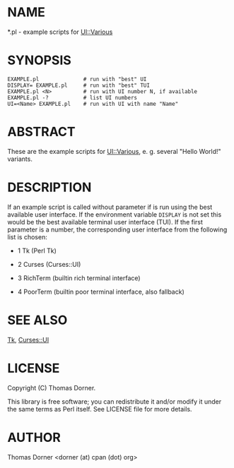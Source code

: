 # NAME

*.pl - example scripts for [UI::Various](https://metacpan.org/pod/UI%3A%3AVarious)

# SYNOPSIS

    EXAMPLE.pl              # run with "best" UI
    DISPLAY= EXAMPLE.pl     # run with "best" TUI
    EXAMPLE.pl <N>          # run with UI number N, if available
    EXAMPLE.pl -?           # list UI numbers
    UI=<Name> EXAMPLE.pl    # run with UI with name "Name"

# ABSTRACT

These are the example scripts for [UI::Various](https://metacpan.org/pod/UI%3A%3AVarious),
e. g. several "Hello World!" variants.

# DESCRIPTION

If an example script is called without parameter if is run using the
best available user interface.  If the environment variable `DISPLAY`
is not set this would be the best available terminal user interface
(TUI).  If the first parameter is a number, the corresponding user
interface from the following list is chosen:

- 1 Tk (Perl Tk)

- 2 Curses (Curses::UI)

- 3 RichTerm (builtin rich terminal interface)

- 4 PoorTerm (builtin poor terminal interface, also fallback)

# SEE ALSO

[Tk](https://metacpan.org/pod/Tk), [Curses::UI](https://metacpan.org/pod/Curses%3A%3AUI)

# LICENSE

Copyright (C) Thomas Dorner.

This library is free software; you can redistribute it and/or modify it
under the same terms as Perl itself.  See LICENSE file for more details.

# AUTHOR

Thomas Dorner <dorner (at) cpan (dot) org>
